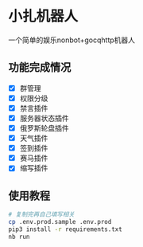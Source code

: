 # 小扎机器人

一个简单的娱乐nonbot+gocqhttp机器人

## 功能完成情况

- [x] 群管理
- [x] 权限分级
- [x] 禁言插件
- [x] 服务器状态插件
- [x] 俄罗斯轮盘插件
- [x] 天气插件
- [x] 签到插件
- [x] 赛马插件
- [x] 缩写插件

## 使用教程

```bash
# 复制完再自己填写相关
cp .env.prod.sample .env.prod
pip3 install -r requirements.txt
nb run
```